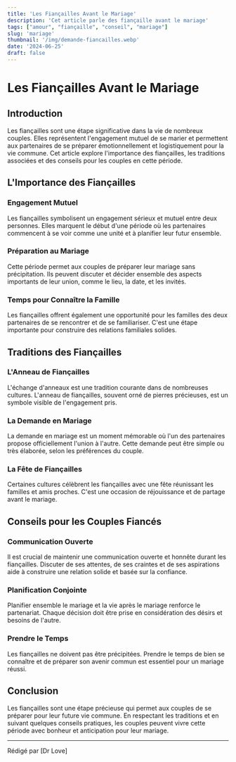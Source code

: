 ```yaml
---
title: 'Les Fiançailles Avant le Mariage'
description: 'Cet article parle des fiançaille avant le mariage'
tags: ["amour", "fiançaille", "conseil", "mariage"]
slug: 'mariage'
thumbnail: '/img/demande-fiancailles.webp'
date: '2024-06-25'
draft: false
---
```


# Les Fiançailles Avant le Mariage

## Introduction

Les fiançailles sont une étape significative dans la vie de nombreux couples. Elles représentent l'engagement mutuel de se marier et permettent aux partenaires de se préparer émotionnellement et logistiquement pour la vie commune. Cet article explore l'importance des fiançailles, les traditions associées et des conseils pour les couples en cette période.

## L'Importance des Fiançailles

### Engagement Mutuel

Les fiançailles symbolisent un engagement sérieux et mutuel entre deux personnes. Elles marquent le début d'une période où les partenaires commencent à se voir comme une unité et à planifier leur futur ensemble.

### Préparation au Mariage

Cette période permet aux couples de préparer leur mariage sans précipitation. Ils peuvent discuter et décider ensemble des aspects importants de leur union, comme le lieu, la date, et les invités.

### Temps pour Connaître la Famille

Les fiançailles offrent également une opportunité pour les familles des deux partenaires de se rencontrer et de se familiariser. C'est une étape importante pour construire des relations familiales solides.

## Traditions des Fiançailles

### L'Anneau de Fiançailles

L'échange d'anneaux est une tradition courante dans de nombreuses cultures. L'anneau de fiançailles, souvent orné de pierres précieuses, est un symbole visible de l'engagement pris.

### La Demande en Mariage

La demande en mariage est un moment mémorable où l'un des partenaires propose officiellement l'union à l'autre. Cette demande peut être simple ou très élaborée, selon les préférences du couple.

### La Fête de Fiançailles

Certaines cultures célèbrent les fiançailles avec une fête réunissant les familles et amis proches. C'est une occasion de réjouissance et de partage avant le mariage.

## Conseils pour les Couples Fiancés

### Communication Ouverte

Il est crucial de maintenir une communication ouverte et honnête durant les fiançailles. Discuter de ses attentes, de ses craintes et de ses aspirations aide à construire une relation solide et basée sur la confiance.

### Planification Conjointe

Planifier ensemble le mariage et la vie après le mariage renforce le partenariat. Chaque décision doit être prise en considération des désirs et besoins de l'autre.

### Prendre le Temps

Les fiançailles ne doivent pas être précipitées. Prendre le temps de bien se connaître et de préparer son avenir commun est essentiel pour un mariage réussi.

## Conclusion

Les fiançailles sont une étape précieuse qui permet aux couples de se préparer pour leur future vie commune. En respectant les traditions et en suivant quelques conseils pratiques, les couples peuvent vivre cette période avec bonheur et anticipation pour leur mariage.

---

Rédigé par [Dr Love]
